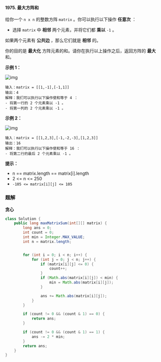 #### 1975. 最大方阵和

给你一个 `n x n` 的整数方阵 `matrix` 。你可以执行以下操作 **任意次** ：

* 选择 `matrix` 中 **相邻** 两个元素，并将它们都 **乘以** `-1` 。

如果两个元素有 **公共边** ，那么它们就是 **相邻** 的。

你的目的是 **最大化** 方阵元素的和。请你在执行以上操作之后，返回方阵的 **最大** 和。

**示例 1：**

![img](http://gitlab.wsh-study.com/xp-study/LeeteCode/blob/master/贪心算法/images/最大方阵和/1.jpg)

```shell
输入：matrix = [[1,-1],[-1,1]]
输出：4
解释：我们可以执行以下操作使和等于 4 ：
- 将第一行的 2 个元素乘以 -1 。
- 将第一列的 2 个元素乘以 -1 。
```

**示例 2：**

![img](http://gitlab.wsh-study.com/xp-study/LeeteCode/blob/master/贪心算法/images/最大方阵和/2.jpg)

```shell
输入：matrix = [[1,2,3],[-1,-2,-3],[1,2,3]]
输出：16
解释：我们可以执行以下操作使和等于 16 ：
- 将第二行的最后 2 个元素乘以 -1 。
```

**提示：**

* n == matrix.length == matrix[i].length
* 2 <= n <= 250
* `-105 <= matrix[i][j] <= 105`

### 题解

**贪心**

```java
class Solution {
    public long maxMatrixSum(int[][] matrix) {
        long ans = 0;
        int count = 0;
        int min = Integer.MAX_VALUE;
        int n = matrix.length;


        for (int i = 0; i < n; i++) {
            for (int j = 0; j < n; j++) {
                if (matrix[i][j] <= 0) {
                    count++;
                }
                if (Math.abs(matrix[i][j]) < min) {
                    min = Math.abs(matrix[i][j]);
                }

                ans += Math.abs(matrix[i][j]);
            }
        }

        if (count != 0 && (count & 1) == 0) {
            return ans;
        }

        if (count != 0 && (count & 1) == 1) {
            ans -= 2 * min;
        }
        return ans;
    }
}
```

